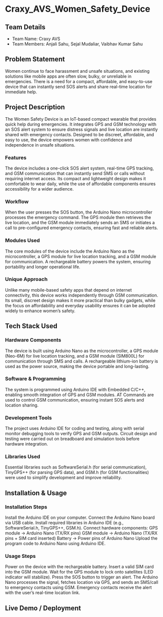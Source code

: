 # Craxy_AVS_Women_Safety_Device

## Team Details  
- Team Name: Craxy AVS
- Team Members: Anjali Sahu, Sejal Mudaliar, Vaibhav Kumar Sahu
   
## Problem Statement  
Women continue to face harassment and unsafe situations, and existing solutions like mobile apps are often slow, bulky, or unreliable in emergencies. There is a need for a compact, affordable, and easy-to-use device that can instantly send SOS alerts and share real-time location for immediate help.

## Project Description  
The Women Safety Device is an IoT-based compact wearable that provides quick help during emergencies. It integrates GPS and GSM technology with an SOS alert system to ensure distress signals and live location are instantly shared with emergency contacts. Designed to be discreet, affordable, and easy to use, the device empowers women with confidence and independence in unsafe situations.
### Features
The device includes a one-click SOS alert system, real-time GPS tracking, and GSM communication that can instantly send SMS or calls without requiring internet access. Its compact and lightweight design makes it comfortable to wear daily, while the use of affordable components ensures accessibility for a wider audience.
### Workflow
When the user presses the SOS button, the Arduino Nano microcontroller processes the emergency command. The GPS module then retrieves the live location, and the GSM module immediately sends an SMS or initiates a call to pre-configured emergency contacts, ensuring fast and reliable alerts.
### Modules Used
The core modules of the device include the Arduino Nano as the microcontroller, a GPS module for live location tracking, and a GSM module for communication. A rechargeable battery powers the system, ensuring portability and longer operational life.
### Unique Approach
Unlike many mobile-based safety apps that depend on internet connectivity, this device works independently through GSM communication. Its small, discreet design makes it more practical than bulky gadgets, while the focus on affordability and everyday usability ensures it can be adopted widely to enhance women’s safety.

## Tech Stack Used  
### Hardware Components
The device is built using Arduino Nano as the microcontroller, a GPS module (Neo-6M) for live location tracking, and a GSM module (SIM800L) for communication through SMS and calls. A rechargeable lithium-ion battery is used as the power source, making the device portable and long-lasting.
### Software & Programming
The system is programmed using Arduino IDE with Embedded C/C++, enabling smooth integration of GPS and GSM modules. AT Commands are used to control GSM communication, ensuring instant SOS alerts and location sharing.
### Development Tools
The project uses Arduino IDE for coding and testing, along with serial monitor debugging tools to verify GPS and GSM outputs. Circuit design and testing were carried out on breadboard and simulation tools before hardware integration.
### Libraries Used
Essential libraries such as SoftwareSerial.h (for serial communication), TinyGPS++ (for parsing GPS data), and GSM.h (for GSM functionalities) were used to simplify development and improve reliability.

## Installation & Usage  
### Installation Steps
Install the Arduino IDE on your computer.
Connect the Arduino Nano board via USB cable.
Install required libraries in Arduino IDE (e.g., SoftwareSerial.h, TinyGPS++, GSM.h).
Connect hardware components:
GPS module → Arduino Nano (TX/RX pins)
GSM module → Arduino Nano (TX/RX pins + SIM card inserted)
Battery → Power pins of Arduino Nano
Upload the program code to Arduino Nano using Arduino IDE.
### Usage Steps
Power on the device with the rechargeable battery.
Insert a valid SIM card into the GSM module.
Wait for the GPS module to lock onto satellites (LED indicator will stabilize).
Press the SOS button to trigger an alert.
The Arduino Nano processes the signal, fetches location via GPS, and sends an SMS/call to emergency contacts using GSM.
Emergency contacts receive the alert with the user’s real-time location link.

## Live Demo / Deployment  

